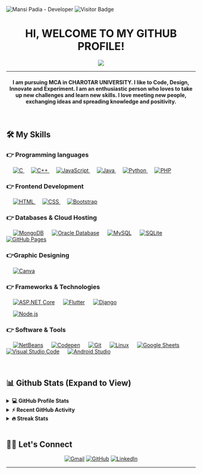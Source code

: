 <!-- ![Mansi Padia - Developer](https://raw.githubusercontent.com/p-mansi/mansipb/refs/heads/main/mansi2.webp)-->
<!-- ![Mansi Padia - Developer](https://github.com/p-mansi/mansipb/blob/53a4b36f030ec51be671d0798a1e099973b7ad49/mansi_padia_banner_resized.png) -->

![Mansi Padia - Developer](https://github.com/p-mansi/mansipb/blob/main/mansi_padia_banner_resized%20(1).png)
![Visitor Badge](https://visitor-badge.glitch.me/badge?page_id=p-mansi)


<h1 align="center">HI, WELCOME TO MY GITHUB PROFILE!</h1>
<p align="center">
  <a href="https://github.com/DenverCoder1/readme-typing-svg"><img src="https://readme-typing-svg.herokuapp.com?lines=MCA+Student;Java+Web+Developer;Enthusiastic%20Learner;Always%20learning%20new%20things&center=true&width=500&height=50"></a>
</p>
<hr/>
<h4 align="center">I am pursuing MCA in CHAROTAR UNIVERSITY. I like to Code, Design, Innovate and Experiment. I am an enthusiastic person who loves to take up new challenges and learn new skills. I love meeting new people, exchanging ideas and spreading knowledge and positivity.</h4>
<br>

<p align="center">
<!--   <img src="https://hits.seeyoufarm.com/api/count/incr/badge.svg?url=github.com/p-mansi&count_bg=%2379C83D&title_bg=%23555555&icon=github.svg&icon_color=%23E7E7E7&title=Profile+Views&edge_flat=false" alt="Profile Views" />
 -->

</p>

## 🛠️ My Skills

### 👉 Programming languages

<p align="left"> 
  &emsp; 
  <a href="https://www.cprogramming.com/" target="_blank"> 
    <img alt="C" src="https://img.shields.io/badge/C%20-%232370ED.svg?logo=c&logoColor=white">
  </a> 
  &emsp;
  <a href="https://www.w3schools.com/cpp/" target="_blank"> 
    <img alt="C++" src="https://img.shields.io/badge/C++%20-%2300599C.svg?logo=c%2B%2B&logoColor=white">
  </a> 
  &emsp;
  <a href="https://developer.mozilla.org/en-US/docs/Web/JavaScript" target="_blank"> 
     <img alt="JavaScript" src="https://img.shields.io/badge/JavaScript%20-%23F7DF1E.svg?logo=javascript&logoColor=black">
   </a>
  &emsp;
  <a href="https://www.java.com" target="_blank"> 
    <img alt="Java" src="https://img.shields.io/badge/Java-%23007396.svg?logo=java&logoColor=white">
  </a>
  &emsp;
   <a href="https://www.python.org" target="_blank">
    <img alt="Python" src="https://img.shields.io/badge/Python%20-%2314354C.svg?logo=python&logoColor=white">
  </a>
  &emsp;
  <a href="https://www.php.net/">
    <img alt="PHP" src="https://img.shields.io/badge/PHP-%23777BB4.svg?logo=php&logoColor=white"/>
  </a>
</p>

### 👉 Frontend Development
<p align="left"> 
  &emsp; 
  <a href="https://www.w3.org/html/" target="_blank"> 
   <img alt="HTML" src="https://img.shields.io/badge/HTML5%20-%23E34F26.svg?logo=html5&logoColor=white">
  </a>   
  &emsp;
  <a href="https://www.w3schools.com/css/" target="_blank">
    <img alt="CSS" src="https://img.shields.io/badge/CSS%20-%231572B6.svg?logo=css3&logoColor=white">
  </a> 
   &emsp;
  <a href="https://getbootstrap.com" target="_blank"> 
    <img alt="Bootstrap" src="https://img.shields.io/badge/Bootstrap-%23563D7C.svg?style=flat&logo=bootstrap&logoColor=white"/>
  </a>
</p>

### 👉 Databases & Cloud Hosting
<p align="left">
  &emsp;
    <a href="#"><img alt="MongoDB" src="https://img.shields.io/badge/MongoDB-47A248.svg?logo=mongodb&logoColor=white"></a>
  &emsp;
    <a href="#"><img alt="Oracle Database" src="https://img.shields.io/badge/Oracle%20DB-F80000.svg?logo=oracle&logoColor=white"></a>
  &emsp;
    <a href="https://www.mysql.com/"><img alt="MySQL" src="https://img.shields.io/badge/MySQL-%2300f.svg?style=flat&llogo=mysql&logoColor=white"></a>
  &emsp;
    <a href="https://www.sqlite.org/"><img alt="SQLite" src ="https://img.shields.io/badge/sqlite-%2307405e.svg?style=flat&logo=sqlite&logoColor=white"/></a>
  &emsp;
    <a href="https://www.github.com"><img alt="GitHub Pages" src="https://img.shields.io/badge/GitHub%20Pages-%23327FC7.svg?style=flat&llogo=github&logoColor=white"></a>
  &emsp;
 </p>
  
### 👉Graphic Designing
<p align="left">
  &emsp;
  	
  
 <!--  <a href="https://www.adobe.com/in/products/illustrator.html" target="_blank"> 
    <img alt="Adobe Illustrator" src="https://img.shields.io/badge/Adobe Illustrator-%23FF9A00.svg?style=flat&logo=adobeillustrator&logoColor=white"/>
  </a> 
  &emsp;
  <a href="https://www.adobe.com/in/products/indesign.html" target="_blank"> 
    <img alt="Adobe Indesign" src="https://img.shields.io/badge/Adobe Indesign-%e749a0.svg?style=flat&logo=adobeindesign&logoColor=white"/> 
  </a> 
    &emsp;
  <a href="https://www.adobe.com/in/products/photoshop-lightroom.html" target="_blank"> 
    <img alt="Adobe Lightroom" src="https://img.shields.io/badge/Adobe Lightroom-%2300f.svg?style=flat&logo=adobelightroom&logoColor=white"/>
  </a>
   &emsp;
  <a href="https://www.adobe.com/in/products/premiere.html" target="_blank"> 
   <img alt="Adobe Premiere Pro" src="https://img.shields.io/badge/Adobe Premiere Pro-%2300f.svg?style=flat&logo=adobepremierepro&logoColor=white"/>
  </a>
    &emsp; -->
  <a href="#">
  	<img alt="Canva" src="https://img.shields.io/badge/Canva-%2300C4CC.svg?style=flat&logo=Canva&logoColor=white"/>
  </a>
 </p>

 ### 👉 Frameworks & Technologies 
&emsp; 
<a href="#"><img alt="ASP.NET Core" src="https://img.shields.io/badge/ASP.NET-5C2D91.svg?logo=dotnet&logoColor=white"></a>
&emsp;
<a href="#"><img alt="Flutter" src="https://img.shields.io/badge/Flutter-02569B.svg?logo=flutter&logoColor=white"></a>
&emsp;
<a href="#"><img alt="Django" src="https://img.shields.io/badge/Django-092E20.svg?logo=django&logoColor=white"></a>
<!--&emsp;
<a href="#"><img alt="React" src="https://img.shields.io/badge/React-61DAFB.svg?logo=react&logoColor=white"></a> -->
&emsp;
<a href="#"><img alt="Node.js" src="https://img.shields.io/badge/Node.js-43853D.svg?logo=node.js&logoColor=white"></a>


 ### 👉 Software & Tools
 
<p>
  &emsp;
    <a href="#"><img alt="NetBeans" src="https://img.shields.io/badge/NetBeans-1B6AC6.svg?logo=apache-netbeans-ide&logoColor=white"></a>
  &emsp;
    <a href="#"><img alt="Codepen" src="https://img.shields.io/badge/Codepen-000000.svg?logo=codepen&logoColor=white"></a>
  &emsp;
    <a href="#"><img alt="Git" src="https://img.shields.io/badge/Git%20-%23F05033.svg?logo=git&logoColor=white"></a>
  &emsp;
    <a href="#"><img alt="Linux" src="https://img.shields.io/badge/Linux-FCC624?style=flat&logo=linux&logoColor=black"></a>
  &emsp;
    <a href="#"><img alt="Google Sheets" src="https://img.shields.io/badge/Google%20Sheets%20-%2334A853.svg?logo=google%20sheets&logoColor=white"></a>
  &emsp;
    <a href="#"><img alt="Visual Studio Code" src="https://img.shields.io/badge/Visual%20Studio%20Code-0078d7.svg?logo=visual-studio-code&logoColor=white"></a>
  &emsp;
    <a href="#"><img alt="Android Studio" src="https://img.shields.io/badge/Android%20Studio-3DDC84.svg?logo=android-studio&logoColor=white"></a>
</p>

<br/>

## 📊 Github Stats (Expand to View) 


<details> 
  <summary><b>💻 GitHub Profile Stats</b></summary>
  <br/>
  <p align="center">    <a href="https://github.com/anuraghazra/github-readme-stats">
        <img alt="Mansi's GitHub Stats" src="https://github-readme-stats.vercel.app/api?username=p-mansi&show_icons=true&count_private=true&theme=algolia" height="192px"/>
    </a>
<br/>
  &nbsp;
	  <img src="https://github-readme-stats.vercel.app/api/top-langs?username=p-mansi&show_icons=true&locale=en&layout=compact&theme=algolia" alt="p-mansi" height="192px"/>

  <br/>
  <b>Note:</b> Top languages is only a metric of the languages my public code consists of and doesn't reflect experience or skill level.
  </p>
</details>


<details>
  <summary><b>⚡ Recent GitHub Activity</b></summary>
  <br/><a href="https://github.com/p-mansi">
<img alt="Mansi's Activity Graph" src="https://github-readme-activity-graph.vercel.app/graph?username=p-mansi&custom_title=Mansi%20Contribution%20Graph&theme=react-dark" />
</a>

  <br/>

</details>

<details>
  <summary><b>🔥 Streak Stats</b></summary>
  <br/>
	<a href="https://github.com/p-mansi">
	<p align="center">
  		<img src="https://github-readme-streak-stats.herokuapp.com/?user=p-mansi&theme=algolia" alt="p-mansi" />
	</p>
</a>

  <br/>

</details>

<br/>

## 🙋‍♀️ Let's Connect
<p align="center">
	<a href="mailto:mgpadia@gmail.com"><img src="https://img.icons8.com/bubbles/50/000000/gmail.png" alt="Gmail"/></a>
	<a href="https://github.com/p-mansi"><img src="https://img.icons8.com/bubbles/50/000000/github.png" alt="GitHub"/></a>
	<a href="https://linkedin.com/in/mansi-padia"><img src="https://img.icons8.com/bubbles/50/000000/linkedin.png" alt="LinkedIn"/></a>
	
</p>

<hr/>








